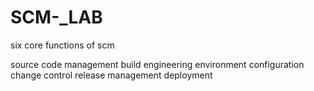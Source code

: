 # SCM-_LAB


six core functions of scm

source code management
build engineering
environment configuration
change control
release management
deployment


